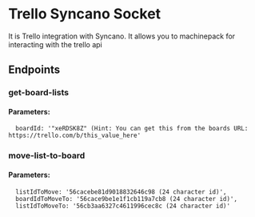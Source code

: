 # Trello Syncano Socket

It is Trello integration with Syncano. It allows you to machinepack for interacting with the trello api

## Endpoints

### get-board-lists

#### Parameters:

      boardId: '"xeRDSK8Z" (Hint: You can get this from the boards URL: https://trello.com/b/this_value_here'


### move-list-to-board

#### Parameters:

      listIdToMove: '56cacebe81d9018832646c98 (24 character id)',
      boardIdToMoveTo: '56cace9be1e1f1cb119a7cb8 (24 character id)',
      listIdToMoveTo: '56cb3aa6327c4611996cec8c (24 character id)'

